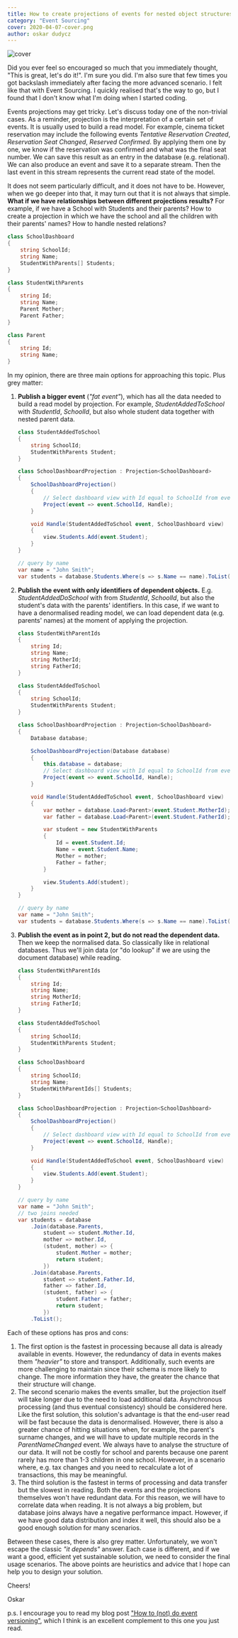 ```yaml
---
title: How to create projections of events for nested object structures? 
category: "Event Sourcing"
cover: 2020-04-07-cover.png
author: oskar dudycz
---
```


![cover](2020-04-07-cover.png)

Did you ever feel so encouraged so much that you immediately thought, "This is great, let's do it!". I'm sure you did. I'm also sure that few times you got backslash immediately after facing the more advanced scenario. I felt like that with Event Sourcing. I quickly realised that's the way to go, but I found that I don't know what I'm doing when I started coding. 

Events projections may get tricky. Let's discuss today one of the non-trivial cases. As a reminder, projection is the interpretation of a certain set of events. It is usually used to build a read model.  For example, cinema ticket reservation may include the following events _Tentative Reservation Created_, _Reservation Seat Changed_, _Reserved Confirmed_. By applying them one by one, we know if the reservation was confirmed and what was the final seat number. We can save this result as an entry in the database (e.g. relational). We can also produce an event and save it to a separate stream. Then the last event in this stream represents the current read state of the model.

It does not seem particularly difficult, and it does not have to be. However, when we go deeper into that, it may turn out that it is not always that simple. **What if we have relationships between different projections results?** For example, if we have a School with Students and their parents? How to create a projection in which we have the school and all the children with their parents' names? How to handle nested relations?

```csharp
class SchoolDashboard
{
    string SchoolId;
    string Name;
    StudentWithParents[] Students;
}

class StudentWithParents
{
    string Id;
    string Name;
    Parent Mother;
    Parent Father;
}

class Parent
{
    string Id;
    string Name;
}
```

In my opinion, there are three main options for approaching this topic. Plus grey matter:

1. **Publish a bigger event** (_"fat event"_), which has all the data needed to build a read model by projection. For example, _StudentAddedToSchool_ with _StudentId_, _SchoolId_, but also whole student data together with nested parent data.
    ```csharp
    class StudentAddedToSchool
    {
        string SchoolId;
        StudentWithParents Student;
    }

    class SchoolDashboardProjection : Projection<SchoolDashboard>
    {
        SchoolDashboardProjection()
        {
            // Select dashboard view with Id equal to SchoolId from event
            Project(event => event.SchoolId, Handle);
        }

        void Handle(StudentAddedToSchool event, SchoolDashboard view)
        {
            view.Students.Add(event.Student);
        }
    }

    // query by name
    var name = "John Smith";
    var students = database.Students.Where(s => s.Name == name).ToList();
    ```
2. **Publish the event with only identifiers of dependent objects.** E.g. _StudentAddedDoSchool_ with from  _StudentId_, _SchoolId_, but also the student's data with the parents' identifiers. In this case, if we want to have a denormalised reading model, we can load dependent data (e.g. parents' names) at the moment of applying the projection.
    ```csharp
    class StudentWithParentIds
    {
        string Id;
        string Name;
        string MotherId;
        string FatherId;
    }

    class StudentAddedToSchool
    {
        string SchoolId;
        StudentWithParents Student;
    }

    class SchoolDashboardProjection : Projection<SchoolDashboard>
    {
        Database database;

        SchoolDashboardProjection(Database database)
        {
            this.database = database;
            // Select dashboard view with Id equal to SchoolId from event
            Project(event => event.SchoolId, Handle);
        }

        void Handle(StudentAddedToSchool event, SchoolDashboard view)
        {
            var mother = database.Load<Parent>(event.Student.MotherId);
            var father = database.Load<Parent>(event.Student.FatherId);

            var student = new StudentWithParents
            {
                Id = event.Student.Id;
                Name = event.Student.Name;
                Mother = mother;
                Father = father;
            }

            view.Students.Add(student);
        }
    }

    // query by name
    var name = "John Smith";
    var students = database.Students.Where(s => s.Name == name).ToList();
    ```
3. **Publish the event as in point 2, but do not read the dependent data.** Then we keep the normalised data. So classically like in relational databases. Thus we'll join data (or "do lookup" if we are using the document database) while reading.
    ```csharp
    class StudentWithParentIds
    {
        string Id;
        string Name;
        string MotherId;
        string FatherId;
    }

    class StudentAddedToSchool
    {
        string SchoolId;
        StudentWithParents Student;
    }

    class SchoolDashboard
    {
        string SchoolId;
        string Name;
        StudentWithParentIds[] Students;
    }
    
    class SchoolDashboardProjection : Projection<SchoolDashboard>
    {
        SchoolDashboardProjection()
        {
            // Select dashboard view with Id equal to SchoolId from event
            Project(event => event.SchoolId, Handle);
        }

        void Handle(StudentAddedToSchool event, SchoolDashboard view)
        {
            view.Students.Add(event.Student);
        }
    }

    // query by name
    var name = "John Smith";
    // two joins needed
    var students = database
        .Join(database.Parents,
            student => student.Mother.Id,
            mother => mother.Id,
            (student, mother) => { 
                student.Mother = mother;
                return student;
            })
        .Join(database.Parents,
            student => student.Father.Id,
            father => father.Id,
            (student, father) => { 
                student.Father = father;
                return student;
            })
        .ToList();
    ```

Each of these options has pros and cons:

1. The first option is the fastest in processing because all data is already available in events. However, the redundancy of data in events makes them _"heavier"_ to store and transport. Additionally, such events are more challenging to maintain since their schema is more likely to change. The more information they have, the greater the chance that their structure will change.
2. The second scenario makes the events smaller, but the projection itself will take longer due to the need to load additional data. Asynchronous processing (and thus eventual consistency) should be considered here. Like the first solution, this solution's advantage is that the end-user read will be fast because the data is denormalised. However, there is also a greater chance of hitting situations when, for example, the parent's surname changes, and we will have to update multiple records in the _ParentNameChanged_ event. We always have to analyse the structure of our data. It will not be costly for school and parents because one parent rarely has more than 1-3 children in one school. However, in a scenario where, e.g. tax changes and you need to recalculate a lot of transactions, this may be meaningful.
3. The third solution is the fastest in terms of processing and data transfer but the slowest in reading. Both the events and the projections themselves won't have redundant data. For this reason, we will have to correlate data when reading. It is not always a big problem, but database joins always have a negative performance impact. However, if we have good data distribution and index it well, this should also be a good enough solution for many scenarios.


Between these cases, there is also grey matter. Unfortunately, we won't escape the classic *"it depends"* answer. Each case is different, and if we want a good, efficient yet sustainable solution, we need to consider the final usage scenarios. The above points are heuristics and advice that I hope can help you to design your solution.

Cheers!

Oskar

p.s. I encourage you to read my blog post ["How to (not) do event versioning"](/en/how_to_do_event_versioning/), which I think is an excellent complement to this one you just read.